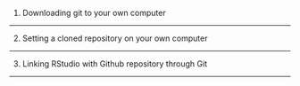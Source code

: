 1. Downloading git to your own computer
---------------------------------------

2. Setting a cloned repository on your own computer
---------------------------------------------------

3. Linking RStudio with Github repository through Git
-----------------------------------------------------
